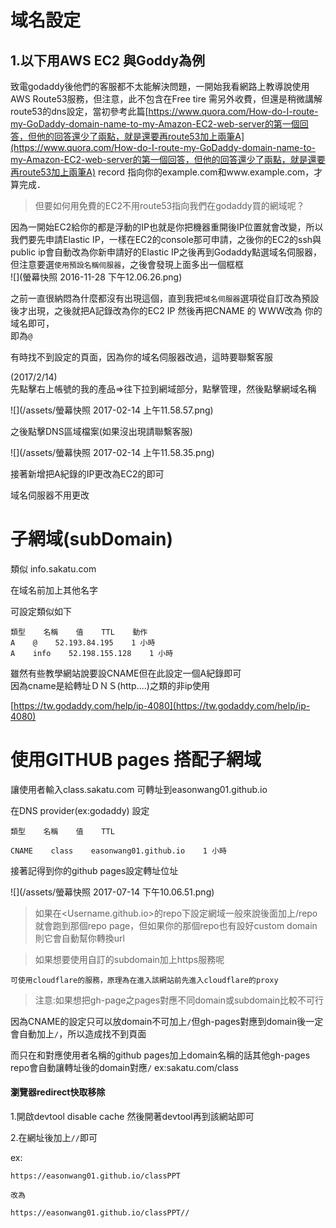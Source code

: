# 域名設定

## 1.以下用AWS EC2 與Goddy為例

致電godaddy後他們的客服都不太能解決問題，一開始我看網路上教導說使用AWS Route53服務，但注意，此不包含在Free tire 需另外收費，但還是稍微講解route53的dns設定，當初參考此篇[https://www.quora.com/How-do-I-route-my-GoDaddy-domain-name-to-my-Amazon-EC2-web-server的第一個回答，但他的回答還少了兩點，就是還要再route53加上兩筆A](https://www.quora.com/How-do-I-route-my-GoDaddy-domain-name-to-my-Amazon-EC2-web-server的第一個回答，但他的回答還少了兩點，就是還要再route53加上兩筆A) record 指向你的example.com和www.example.com，才算完成．

> 但要如何用免費的EC2不用route53指向我們在godaddy買的網域呢？

因為一開始EC2給你的都是浮動的IP也就是你把機器重開後IP位置就會改變，所以我們要先申請Elastic IP，一樣在EC2的console那可申請，之後你的EC2的ssh與public ip會自動改為你新申請好的Elastic IP之後再到Godaddy點選域名伺服器，但注意要選`使用預設名稱伺服器`，之後會發現上面多出一個框框  
![](螢幕快照 2016-11-28 下午12.06.26.png)

之前一直很納悶為什麼都沒有出現這個，直到我把`域名伺服器`選項從自訂改為預設後才出現，之後就把A記錄改為你的EC2 IP 然後再把CNAME 的 WWW改為 你的域名即可，  
即為`@`

有時找不到設定的頁面，因為你的域名伺服器改過，這時要聯繫客服

\(2017/2/14\)  
先點擊右上帳號的我的產品=&gt;往下拉到網域部分，點擊管理，然後點擊網域名稱

![](/assets/螢幕快照 2017-02-14 上午11.58.57.png)

之後點擊DNS區域檔案\(如果沒出現請聯繫客服\)

![](/assets/螢幕快照 2017-02-14 上午11.58.35.png)

接著新增把A紀錄的IP更改為EC2的即可

域名伺服器不用更改

# 子網域\(subDomain\)

類似 info.sakatu.com

在域名前加上其他名字

可設定類似如下

```
類型    名稱    值    TTL    動作
A    @    52.193.84.195    1 小時    
A    info    52.198.155.128    1 小時
```

雖然有些教學網站說要設CNAME但在此設定一個A紀錄即可  
因為cname是給轉址ＤＮＳ\(http....\)之類的非ip使用

[https://tw.godaddy.com/help/ip-4080](https://tw.godaddy.com/help/ip-4080)

# 使用GITHUB pages 搭配子網域

讓使用者輸入class.sakatu.com 可轉址到easonwang01.github.io

在DNS provider\(ex:godaddy\) 設定

```
類型    名稱    值    TTL

CNAME    class    easonwang01.github.io    1 小時
```

接著記得到你的github pages設定轉址位址

![](/assets/螢幕快照 2017-07-14 下午10.06.51.png)

> 如果在&lt;Username.github.io&gt;的repo下設定網域一般來說後面加上/repo就會跑到那個repo page，但如果你的那個repo也有設好custom domain則它會自動幫你轉換url



> 如果想要使用自訂的subdomain加上https服務呢

```
可使用cloudflare的服務，原理為在進入該網站前先進入cloudflare的proxy
```

> 注意:如果想把gh-page之pages對應不同domain或subdomain比較不可行

因為CNAME的設定只可以放domain不可加上`/`但gh-pages對應到domain後一定會自動加上`/`，所以造成找不到頁面

而只在和對應使用者名稱的github pages加上domain名稱的話其他gh-pages repo會自動讓轉址後的domain對應`/` ex:sakatu.com/class

#### 瀏覽器redirect快取移除

1.開啟devtool disable cache 然後開著devtool再到該網站即可

2.在網址後加上`//`即可

ex:

```
https://easonwang01.github.io/classPPT

改為

https://easonwang01.github.io/classPPT//
```



